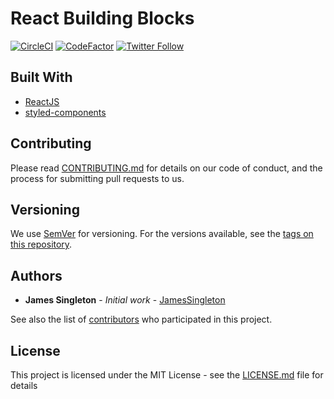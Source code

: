 # React Building Blocks

[![CircleCI](https://circleci.com/gh/JamesSingleton/react-building-blocks.svg?style=svg)](https://circleci.com/gh/JamesSingleton/react-building-blocks)
[![CodeFactor](https://www.codefactor.io/repository/github/jamessingleton/react-building-blocks/badge)](https://www.codefactor.io/repository/github/jamessingleton/react-building-blocks)
[![Twitter Follow](https://img.shields.io/twitter/follow/Design__Pattern.svg?style=social)](https://twitter.com/Design__Pattern)

## Built With

* [ReactJS](https://reactjs.org/)
* [styled-components](https://www.styled-components.com/)

## Contributing

Please read [CONTRIBUTING.md](CONTRIBUTING.md) for details on our code of conduct, and the process for submitting pull requests to us.

## Versioning

We use [SemVer](http://semver.org/) for versioning. For the versions available, see the [tags on this repository](https://github.com/JamesSingleton/react-building-blocks/tags).

## Authors

* **James Singleton** - *Initial work* - [JamesSingleton](https://github.com/JamesSingleton)

See also the list of [contributors](https://github.com/JamesSingleton/react-building-blocks/graphs/contributors) who participated in this project.

## License

This project is licensed under the MIT License - see the [LICENSE.md](LICENSE.md) file for details
